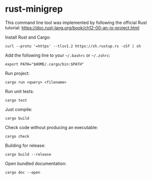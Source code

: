 # rust-minigrep

This command line tool was implemented by following the official Rust tutorial:
https://doc.rust-lang.org/book/ch12-00-an-io-project.html

Install Rust and Cargo:

    curl --proto '=https' --tlsv1.2 https://sh.rustup.rs -sSf | sh

Add the following line to your `~/.bashrc` or `~/.zshrc`:

    export PATH="$HOME/.cargo/bin:$PATH"

Run project:

    cargo run <query> <filename>

Run unit tests:

    cargo test

Just compile:

    cargo build

Check code without producing an executable:

    cargo check

Building for release:

    cargo build --release

Open bundled documentation:

    cargo doc --open
